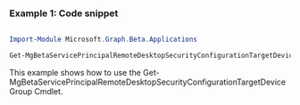 ### Example 1: Code snippet

```powershell

Import-Module Microsoft.Graph.Beta.Applications

Get-MgBetaServicePrincipalRemoteDesktopSecurityConfigurationTargetDeviceGroup -ServicePrincipalId $servicePrincipalId

```
This example shows how to use the Get-MgBetaServicePrincipalRemoteDesktopSecurityConfigurationTargetDeviceGroup Cmdlet.

